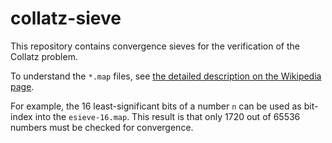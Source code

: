 # collatz-sieve
This repository contains convergence sieves for the verification of the Collatz problem.

To understand the `*.map` files, see [the detailed description on the Wikipedia page](https://en.wikipedia.org/wiki/Collatz_conjecture#Modular_restrictions).

For example, the 16 least-significant bits of a number `n` can be used as bit-index into the `esieve-16.map`.
This result is that only 1720 out of 65536 numbers must be checked for convergence.
